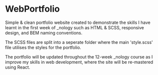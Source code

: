 # WebPortfolio

Simple & clean portfolio website created to demonstrate the skills I have learnt in the first week of _nology such as HTML & SCSS, responsive design, and BEM naming conventions.

The SCSS files are split into a seperate folder where the main 'style.scss' file utilises the styles for the portfolio.

The portfolio will be updated throughout the 12-week _nology course as I improve my skills in web development, where the site will be re-mastered using React.
